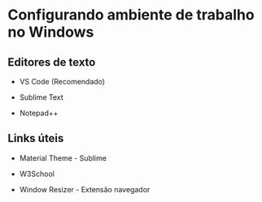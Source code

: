 # Configurando ambiente de trabalho no Windows



## Editores de texto

- VS Code (Recomendado)

- Sublime Text

- Notepad++



## Links úteis

- Material Theme - Sublime

- W3School

- Window Resizer - Extensão navegador


